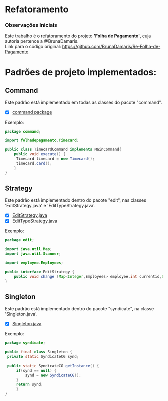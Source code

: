 # Refatoramento

### Observações Iniciais
Este trabalho é o refatoramento do projeto **'Folha de Pagamento'**, cuja autoria pertence a @BrunaDamaris.  
Link para o código original: https://github.com/BrunaDamaris/Re-Folha-de-Pagamento 

# Padrões de projeto implementados: 

## Command

   Este padrão está implementado em todas as classes do pacote "command". 
   
   - [X] [command package](https://github.com/ferreiraluana/Refactor2/tree/master/src/command)
   
   Exemplo:
   ```java
   package command;

   import folhadepagamento.Timecard;

   public class TimecardCommand implements MainCommand{
	   public void execute() {
	   	Timecard timecard = new Timecard();
	   	timecard.card();
	   }
   }
   
   ```
    
## Strategy

   Este padrão está implementado dentro do pacote "edit", nas classes 'EditStrategy.java' e 'EditTypeStrategy.java'. 
   
  - [X] [EditStrategy.java](https://github.com/ferreiraluana/Refactor2/blob/master/src/edit/EditStrategy.java)
  - [X] [EditTypeStrategy.java](https://github.com/ferreiraluana/Refactor2/blob/master/src/edit/EditTypeStrategy.java)
  
   Exemplo:
   ```java
   package edit;

   import java.util.Map;
   import java.util.Scanner;

   import employee.Employees;

   public interface EditStrategy {
	   public void change (Map<Integer,Employees> employee,int currentid,Scanner input);
   }
   
   ```
     
## Singleton

   Este padrão está implementado dentro do pacote "syndicate", na classe 'Singleton.java'.
   
   - [X] [Singleton.java](https://github.com/ferreiraluana/Refactor2/blob/master/src/syndicate/Singleton.java)
     
   Exemplo:
   ```java
   package syndicate;

   public final class Singleton {
	private static SyndicateCG synd;
	
	public static SyndicateCG getInstance() {
		if(synd == null) {
			synd = new SyndicateCG();
		}		
		return synd;
        }
   }
   
  ```
